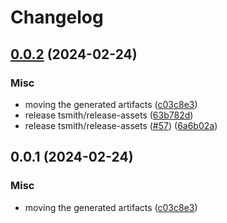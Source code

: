 # Changelog

## [0.0.2](https://github.com/chanzuckerberg/cellxgene-ontology-guide/compare/ontology-assets-v0.0.1...ontology-assets-v0.0.2) (2024-02-24)


### Misc

* moving the generated artifacts ([c03c8e3](https://github.com/chanzuckerberg/cellxgene-ontology-guide/commit/c03c8e353c61c69a807e80ec9d986bb652c41155))
* release tsmith/release-assets ([63b782d](https://github.com/chanzuckerberg/cellxgene-ontology-guide/commit/63b782d2ee8a8bdbdf83e61e0d37674954c802ee))
* release tsmith/release-assets ([#57](https://github.com/chanzuckerberg/cellxgene-ontology-guide/issues/57)) ([6a6b02a](https://github.com/chanzuckerberg/cellxgene-ontology-guide/commit/6a6b02a96ab55f204480926ade478b197ff16e4e))

## 0.0.1 (2024-02-24)


### Misc

* moving the generated artifacts ([c03c8e3](https://github.com/chanzuckerberg/cellxgene-ontology-guide/commit/c03c8e353c61c69a807e80ec9d986bb652c41155))
